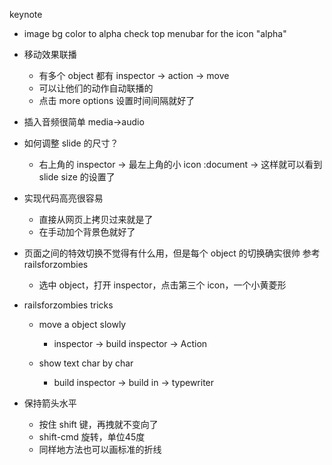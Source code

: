 keynote
- image bg color to alpha
  check top menubar for the icon "alpha"

- 移动效果联播
  - 有多个 object 都有 inspector -> action -> move
  - 可以让他们的动作自动联播的
  - 点击 more options 设置时间间隔就好了

- 插入音频很简单
  media->audio

- 如何调整 slide 的尺寸？
  - 右上角的 inspector -> 最左上角的小 icon :document -> 这样就可以看到 slide
    size 的设置了

- 实现代码高亮很容易
  - 直接从网页上拷贝过来就是了
  - 在手动加个背景色就好了

- 页面之间的特效切换不觉得有什么用，但是每个 object 的切换确实很帅
  参考 railsforzombies
  - 选中  object，打开 inspector，点击第三个 icon，一个小黄菱形

- railsforzombies tricks
  - move a object slowly
    - inspector -> build inspector -> Action

  - show text char by char
    - build inspector -> build in -> typewriter

- 保持箭头水平
  - 按住 shift 键，再拽就不变向了
  - shift-cmd 旋转，单位45度
  - 同样地方法也可以画标准的折线
